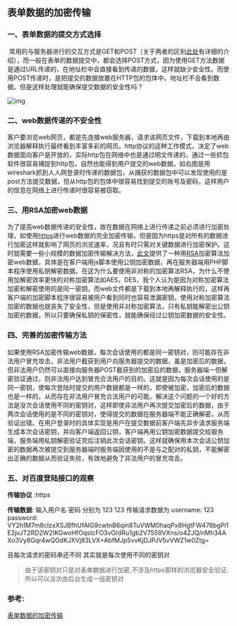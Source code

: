 ## 表单数据的加密传输



### 一、表单数据的提交方式选择

​       常用的与服务器进行的交互方式是GET和POST（关于两者的区别[此处](http://blog.csdn.net/gideal_wang/archive/2009/07/02/4316691.aspx)有详细的介绍），而一般在表单的数据提交中，都会选择POST方式，因为使用GET方法数据是通过URL传递的，在地址栏中会直接看到传递的数据，这样就缺少安全性。而使用POST传递时，是把提交的数据放置在HTTP包的包体中，地址栏不会看到数据。但是这样处理就能确保提交数据的安全性吗？

 

![img](http://hi.csdn.net/attachment/201010/26/0_1288104066AceO.gif)

 

### 二、web数据传递的不安全性

​        客户要浏览web网页，都是先连接web服务器，请求该网页文件，下载到本地再由浏览器解释执行最终看到丰富多彩的网页。http协议的这种工作模式，决定了web数据面向客户是开放的，实际http包在网络中也是通过明文传递的，通过一些抓包软件很容易捕捉到http包，自然也能得到用户提交的web数据。如右图是用wireshark抓到人人网登录时传递的数据包，从捕获的数据包中可以发现使用的是post方法提交数据，但从http包的包体中很容易找到提交的账号及密码，这样用户的信息在网络上进行传递时很容易被窃取。

### 三、用RSA加密web数据

​      为了提高web数据传递的安全性，故在数据在网络上进行传递之前必须进行加密处理，如使用[https](http://baike.baidu.com/view/14121.htm)进行web数据的完全加密传输，但是因为https是对所有的数据进行加密这样就影响了网页的浏览速率，况且有时只需对关键数据进行加密保护。这时就需要一些小规模的数据加密传输解决方法，[此文](http://march4.blog.163.com/blog/static/127229581201012710928554/)提供了一种用[RSA](http://www.emc.com/domains/rsa/index.htm)加密算法加密web数据，具体是在客户端用js脚本使用公钥加密数据，再在服务器端用PHP脚本程序使用私钥解密数据。在这为什么要使用非对称的加密算法RSA，为什么不使用加解密效率更快的对称加密算法如AES，DES，我个人认为是因为对称加密算法加密和解密使用的是同一密钥，而web文件都是下载到本地再解释执行的，这样再客户端的加密脚本程序很容易被用户看到同时也容易泄漏密钥，使用对称加密算法加密的数据也就丧失了安全性，但是使用非对称加密算法，只有私钥能解密出公钥加密的数据，所以只要确保私钥的保密性，就能确保经过公钥加密数据的安全性。

### 四、完善的加密传输方法

​      如果使用RSA加密传输web数据，每次会话使用的都是同一密钥对，则可能存在非法用户冒充攻击，非法用户截获到用户向服务器提交的数据，虽是加密后的数据，但非法用户仍然可以直接向服务器POST截获到的加密后的数据，服务器端一但解密验证通过，则非法用户达到冒充合法用户的目的。这就是因为每次会话使用的是同一密钥，使每次登陆时提交的用户数据都是一样的，即使被加密，加密后的数据也是一样的，从而存在非法用户冒充合法用户的可能。解决这个问题的一个好的方法是没次会话使用不同的密钥对，这样即使非法用户再次提交加密后的数据，由于两次会话使用的是不同的密钥对，使得提交的数据在服务器端不能正确解密，从而验证出错。在用户登录时的具体实现是用户在提交数据前客户端先异步请求服务端生成本次会话密钥，并向客户端返回公钥，客户端再用公钥加密数据提交给服务端，服务端用私钥解密验证完后注销此次会话密钥。这样就确保用本次会话公钥加密的数据再次被提交到服务器端时服务端因使用的不是与之配对的私钥，不能解密出正确的数据从而验证失败，有效地避免了非法用户的冒充攻击。

### 五、对百度登陆接口的观察

**传输协议** :https

**传输数据**:  输入用户名  密码 分别为 123  123  传输请求数据为
username: 123
password: VY2h1M7m8cIzxXSJBfhUfAIG9cwtnB6qin8TuVWM0haqPx8HgtFW476bgPi1E2jvJT2RD2W2IKGwoHfOqsIcFO3vO/dRu1gb2V7559VXns/o4ZJQ/nMh34AXo3Vy8Gqr4wQOdKJXVj83LVX+AbfMJp5vvKjDJPJV5vVWZ1w0Ztg=

且每次请求的密码串还不同   其实就是每次使用不同的密钥对

> 由于该密钥对只是对表单数据进行加密,不涉及https那样的浏览器安全验证.所以可以没次由后台生成一组密钥对


### 参考:

 [表单数据的加密传输](https://www.cnblogs.com/dcj1018/articles/3071386.html)